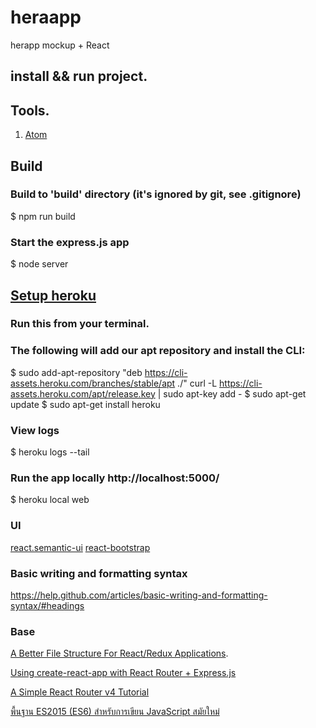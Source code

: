 # heraapp
herapp mockup + React

## install && run project.

## Tools.
1. [Atom](https://atom.io/)

## Build
### Build to 'build' directory (it's ignored by git, see .gitignore)
 $ npm run build

### Start the express.js app
  $ node server

## [Setup heroku](https://devcenter.heroku.com/articles/getting-started-with-nodejs#set-up)

### Run this from your terminal.
### The following will add our apt repository and install the CLI:
 $ sudo add-apt-repository "deb https://cli-assets.heroku.com/branches/stable/apt ./"
curl -L https://cli-assets.heroku.com/apt/release.key | sudo apt-key add -
 $ sudo apt-get update
 $ sudo apt-get install heroku


### View logs
 $ heroku logs --tail

### Run the app locally http://localhost:5000/
 $ heroku local web

### UI
[react.semantic-ui](https://react.semantic-ui.com/usage)
[react-bootstrap](https://react-bootstrap.github.io/)

### Basic writing and formatting syntax
https://help.github.com/articles/basic-writing-and-formatting-syntax/#headings

### Base
[A Better File Structure For React/Redux Applications](https://marmelab.com/blog/2015/12/17/react-directory-structure.html).

[Using create-react-app with React Router + Express.js](https://medium.com/@patriciolpezjuri/using-create-react-app-with-react-router-express-js-8fa658bf892d)

[A Simple React Router v4 Tutorial](https://medium.com/@pshrmn/a-simple-react-router-v4-tutorial-7f23ff27adf)

[พื้นฐาน ES2015 (ES6) สำหรับการเขียน JavaScript สมัยใหม่](https://www.babelcoder.com/blog/posts/introduction-to-es2015)
